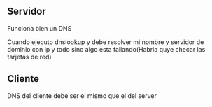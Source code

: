 



## Servidor

Funciona bien un DNS

Cuando ejecuto dnslookup y debe resolver mi nombre y servidor de dominio con ip y todo sino algo esta fallando(Habria quye checar las tarjetas de red)

 

## Cliente

DNS del cliente debe ser el mismo que el del server